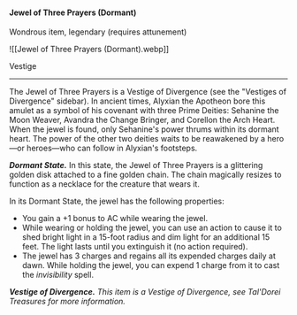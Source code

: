 #### Jewel of Three Prayers (Dormant)

Wondrous item, legendary (requires attunement)

![[Jewel of Three Prayers (Dormant).webp]]

Vestige

---

The Jewel of Three Prayers is a Vestige of Divergence (see the "Vestiges of Divergence" sidebar). In ancient times, Alyxian the Apotheon bore this amulet as a symbol of his covenant with three Prime Deities: Sehanine the Moon Weaver, Avandra the Change Bringer, and Corellon the Arch Heart. When the jewel is found, only Sehanine's power thrums within its dormant heart. The power of the other two deities waits to be reawakened by a hero—or heroes—who can follow in Alyxian's footsteps.

***Dormant State.*** In this state, the Jewel of Three Prayers is a glittering golden disk attached to a fine golden chain. The chain magically resizes to function as a necklace for the creature that wears it.

In its Dormant State, the jewel has the following properties:

- You gain a +1 bonus to AC while wearing the jewel.
- While wearing or holding the jewel, you can use an action to cause it to shed bright light in a 15-foot radius and dim light for an additional 15 feet. The light lasts until you extinguish it (no action required).
- The jewel has 3 charges and regains all its expended charges daily at dawn. While holding the jewel, you can expend 1 charge from it to cast the *invisibility* spell.

***Vestige of Divergence.*** *This item is a Vestige of Divergence, see *Tal'Dorei Treasures* for more information.*